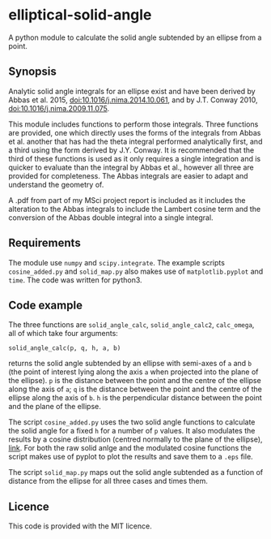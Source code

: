 # elliptical-solid-angle
A python module to calculate the solid angle subtended by an ellipse from a point.

## Synopsis

Analytic solid angle integrals for an ellipse exist and have been derived by Abbas et al. 2015, [doi:10.1016/j.nima.2014.10.061](http://doi.org/10.1016/j.nima.2014.10.061), and by J.T. Conway 2010, [doi:10.1016/j.nima.2009.11.075](http://doi.org/10.1016/j.nima.2009.11.075).

This module includes functions to perform those integrals. Three functions are provided, one which directly uses the forms of the integrals from Abbas et al. another that has had the theta integral performed analytically first, and a third using the form derived by J.Y. Conway. It is recommended that the third of these functions is used as it only requires a single integration and is quicker to evaluate than the integral by Abbas et al., however all three are provided for completeness. The Abbas integrals are easier to adapt and understand the geometry of.

A .pdf from part of my MSci project report is included as it includes the alteration to the Abbas integrals to include the Lambert cosine term and the conversion of the Abbas double integral into a single integral.

## Requirements

The module use `numpy` and `scipy.integrate`. The example scripts `cosine_added.py` and `solid_map.py` also makes use of `matplotlib.pyplot` and `time`. The code was written for python3.

## Code example

The three functions are `solid_angle_calc`, `solid_angle_calc2`, `calc_omega`, all of which take four arguments:

`solid_angle_calc(p, q, h, a, b)`

returns the solid angle subtended by an ellipse with semi-axes of `a` and `b` (the point of interest lying along the axis `a` when projected into the plane of the ellipse). `p` is the distance between the point and the centre of the ellipse along the axis of `a`; `q` is the distance between the point and the centre of the ellipse along the axis of `b`. `h` is the perpendicular distance between the point and the plane of the ellipse.

The script `cosine_added.py` uses the two solid angle functions to calculate the solid angle for a fixed `h` for a number of `p` values. It also modulates the results by a cosine distribution (centred normally to the plane of the ellipse), [link](https://en.wikipedia.org/wiki/Lambert%27s_cosine_law). For both the raw solid anlge and the modulated cosine functions the script makes use of pyplot to plot the results and save them to a `.eps` file.

The script `solid_map.py` maps out the solid angle subtended as a function of distance from the ellipse for all three cases and times them.

## Licence

This code is provided with the MIT licence.
